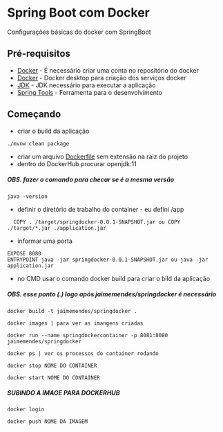 # Spring Boot com Docker

Configurações básicas do docker com SpringBoot

## Pré-requisitos

* [Docker](https://hub.docker.com/ "Docker hub")  - É necessário criar uma conta no repositório do docker 
* [Docker](https://www.docker.com/products/docker-desktop/ "Docker hub")  - Docker desktop para criação dos serviços docker 
* [JDK](https://www.oracle.com/br/java/technologies/downloads/#java17) - JDK necessário para executar a aplicação
* [Spring Tools](https://spring.io/tools) - Ferramenta para o desenvolvimento

## Começando
- criar o build da aplicação
```
./mvnw clean package 
```
- criar um arquivo [Dockerfile](https://github.com/JaimeDevS/spring-boot-docker) sem extensão na raiz do projeto
- dentro do DockerHub procurar openjdk:11 
##### OBS. fazer o comando para checar se é a mesma versão
```
java -version 
```
- definir o diretório de trabalho do container - eu defini  /app 
```
  COPY . /target/springdocker-0.0.1-SNAPSHOT.jar ou COPY ./target/*.jar ./application.jar
```
- informar uma porta 
```
EXPOSE 8080
ENTRYPOINT java -jar springdocker-0.0.1-SNAPSHOT.jar ou java -jar application.jar
```
- no CMD usar o comando docker build para criar o bild da aplicação
##### OBS. esse ponto (.) logo após jaimemendes/springdocker é necessário 
```
docker build -t jaimemendes/springdocker . 
```
```
docker images | para ver as imangens criadas
```
```
docker run --name springdockercontainer -p 8081:8080 jaimemendes/springdocker  
```
```
docker ps | ver os processos do container rodando
```
```
docker stop NOME DO CONTAINER
```
```
docker start NOME DO CONTAINER
```

##### SUBINDO A IMAGE PARA DOCKERHUB
```
docker login
```
```
docker push NOME DA IMAGEM
```
